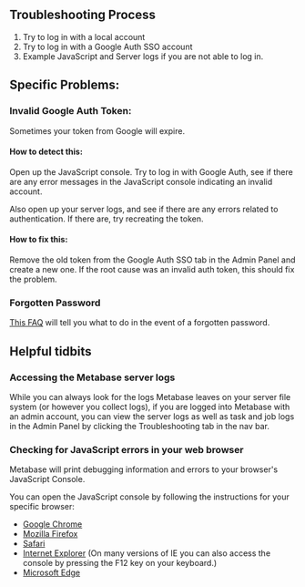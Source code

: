 ## Troubleshooting Process

1. Try to log in with a local account
2. Try to log in with a Google Auth SSO account
3. Example JavaScript and Server logs if you are not able to log in.

## Specific Problems:

### Invalid Google Auth Token:

Sometimes your token from Google will expire.

#### How to detect this:

Open up the JavaScript console. Try to log in with Google Auth, see if there are any error messages in the JavaScript console indicating an invalid account.

Also open up your server logs, and see if there are any errors related to authentication. If there are, try recreating the token.

#### How to fix this:

Remove the old token from the Google Auth SSO tab in the Admin Panel and create a new one. If the root cause was an invalid auth token, this should fix the problem.

### Forgotten Password

[This FAQ](../faq/using-metabase/how-do-i-reset-my-password.md) will tell you what to do in the event of a forgotten password.

## Helpful tidbits

### Accessing the Metabase server logs

While you can always look for the logs Metabase leaves on your server file system (or however you collect logs), if you are logged into Metabase with an admin account, you can view the server logs as well as task and job logs in the Admin Panel by clicking the Troubleshooting tab in the nav bar.

### Checking for JavaScript errors in your web browser

Metabase will print debugging information and errors to your browser's JavaScript Console.

You can open the JavaScript console by following the instructions for your specific browser:

- [Google Chrome](https://developers.google.com/web/tools/chrome-devtools/console/)
- [Mozilla Firefox](https://developer.mozilla.org/en-US/docs/Tools/Web_Console)
- [Safari](https://developer.apple.com/library/content/documentation/AppleApplications/Conceptual/Safari_Developer_Guide/Introduction/Introduction.html)
- [Internet Explorer](<https://msdn.microsoft.com/en-us/library/gg589530(v=vs.85).aspx>) (On many versions of IE you can also access the console by pressing the F12 key on your keyboard.)
- [Microsoft Edge](https://docs.microsoft.com/en-us/microsoft-edge/f12-devtools-guide/console)
